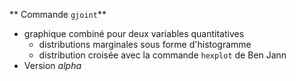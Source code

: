 

** Commande `gjoint`**

- graphique combiné pour deux variables quantitatives
  - distributions marginales sous forme d'histogramme
  - distribution croisée avec la commande `hexplot` de Ben Jann
- Version *alpha*


